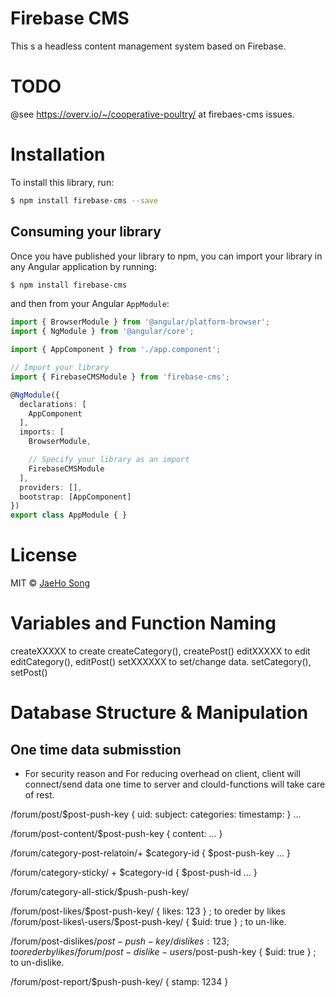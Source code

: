 # Firebase CMS

This s a headless content management system based on Firebase.

# TODO

@see https://overv.io/~/cooperative-poultry/ at firebaes-cms issues.


# Installation

To install this library, run:

```bash
$ npm install firebase-cms --save
```

## Consuming your library

Once you have published your library to npm, you can import your library in any Angular application by running:

```bash
$ npm install firebase-cms
```

and then from your Angular `AppModule`:

```typescript
import { BrowserModule } from '@angular/platform-browser';
import { NgModule } from '@angular/core';

import { AppComponent } from './app.component';

// Import your library
import { FirebaseCMSModule } from 'firebase-cms';

@NgModule({
  declarations: [
    AppComponent
  ],
  imports: [
    BrowserModule,

    // Specify your library as an import
    FirebaseCMSModule
  ],
  providers: [],
  bootstrap: [AppComponent]
})
export class AppModule { }
```



# License

MIT © [JaeHo Song](mailto:thruthesky@gmail.com)


# Variables and Function Naming

createXXXXX to create             createCategory(), createPost()
editXXXXX   to edit               editCategory(),   editPost()
setXXXXXX   to set/change data.   setCategory(),    setPost()



# Database Structure & Manipulation

## One time data submisstion

* For security reason and For reducing overhead on client, client will connect/send data one time to server and clould-functions will take care of rest.



/forum/post/$post-push-key {
            uid:
            subject:
            categories:
            timestamp:
          }
          ...

/forum/post-content/$post-push-key { content: ... }

/forum/category-post-relatoin/+ $category-id
          {
            $post-push-key
            ...
          }


/forum/category-sticky/
        + $category-id {
          $post-push-id
          ...
        }

/forum/category-all-stick/$push-push-key/






/forum/post-likes/$post-push-key/ { likes: 123 } ; to oreder by likes
/forum/post-likes\-users/$post-push-key/ { $uid: true } ; to un-like.

/forum/post-dislikes/$post-push-key/ { dislikes: 123 } ; to oreder by likes
/forum/post-dislike-users/$post-push-key { $uid: true } ; to un-dislike.


/forum/post-report/$push-push-key/ { stamp: 1234 }
